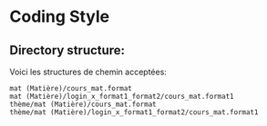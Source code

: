 # Coding Style

## Directory structure:

Voici les structures de chemin acceptées:
```
mat (Matière)/cours_mat.format
mat (Matière)/login_x_format1_format2/cours_mat.format1
thème/mat (Matière)/cours_mat.format
thème/mat (Matière)/login_x_format1_format2/cours_mat.format1
```